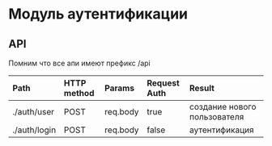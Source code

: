 # Модуль аутентификации

## API
Помним что все апи имеют префикс /api

| Path        | HTTP method | Params | Request Auth | Result |
| :---------- | :---------- | :----- | :----------- | :----- |
| ./auth/user | POST | req.body | true | создание нового пользователя |
| ./auth/login | POST | req.body | false | аутентификация |

